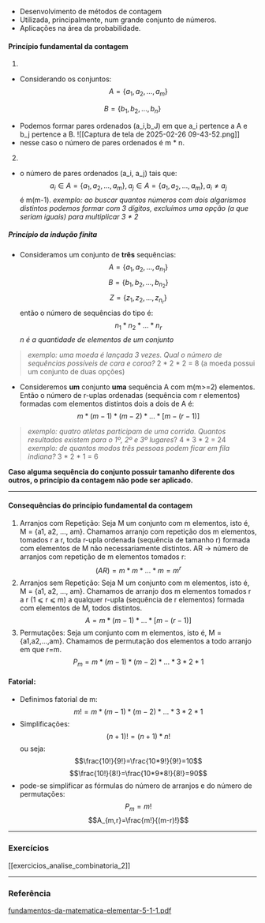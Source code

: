 - Desenvolvimento de métodos de contagem
- Utilizada, principalmente, num grande conjunto de números.
- Aplicações na área da probabilidade.

#### Princípio fundamental da contagem
1. 
- Considerando os conjuntos:
$$
A = \{ a_{1},a_{2},\dots,a_{m} \}
$$

$$B = \{ b_{1},b_{2},\dots,b_{n} \}$$

- Podemos formar pares ordenados (a_i,b_J) em que a_i pertence a A e b_j pertence a B.
![[Captura de tela de 2025-02-26 09-43-52.png]]
- nesse caso o número de pares ordenados é m * n.

2. 

- o número de pares ordenados (a_i, a_j) tais que:
$$
a_{i} \in A =\{ a_{1},a_{2},\dots,a_{m} \},a_{j} \in A =\{ a_{1},a_{2},\dots,a_{m} \}, a_{i} \neq a_{j}
$$é m(m-1).
*exemplo: ao buscar quantos números com dois algarismos distintos podemos formar com 3 dígitos, excluímos uma opção (a que seriam iguais) para multiplicar 3 * 2*

##### Princípio da indução finita
- Consideramos um conjunto de **três** sequências: 
$$A = \{ a_{1},a_{2},\dots,a_{n_{1}} \}$$
$$B = \{ b_{1},b_{2},\dots,b_{n_{2}} \}$$
$$Z = \{ z_{1},z_{2},\dots,z_{n_{r}} \}$$
então o número de sequências do tipo é:
$$n_{1}*n_{2}*\dots*n_{r}$$
*n é a quantidade de elementos de um conjunto*
>*exemplo: uma moeda é lançada 3 vezes. Qual o número de sequências possíveis de cara e coroa?*
>2 * 2 * 2 = 8 (a moeda possui um conjunto de duas opções)
   
- Consideremos **um** conjunto **uma** sequência A com m(m>=2) elementos. Então o número de r-uplas ordenadas (sequência com r elementos) formadas com elementos distintos dois a dois de A é:
$$m*(m-1)*(m-2)*\dots*[m-(r-1)]$$
> *exemplo: quatro atletas participam de uma corrida. Quantos resultados existem para o 1º, 2º e 3º lugares*?
> 4 * 3 * 2 = 24
> *exemplo: de quantos modos três pessoas podem ficar em fila indiana?*
> 3 * 2 * 1 = 6 


**Caso alguma sequência do conjunto possuir tamanho diferente dos outros, o princípio da contagem não pode ser aplicado.**

---
#### Consequências do princípio fundamental da contagem
1. Arranjos com Repetição:
	Seja M um conjunto com m elementos, isto é, M = {a1, a2, ..., am}. Chamamos arranjo com repetição dos m elementos, tomados r a r, toda r-upla ordenada (sequência de tamanho r) formada com elementos de M não necessariamente distintos.
	AR -> número de arranjos com repetição de m elementos tomados r:	$$(AR) = m*m*\dots*m=m^r$$
2. Arranjos sem Repetição:
	Seja M um conjunto com m elementos, isto é, M = {a1, a2, ..., am}. Chamamos de arranjo dos m elementos tomados r a r (1 ⩽ r ⩽ m) a qualquer r-upla (sequência de r elementos) formada com elementos de M, todos distintos.$$A = m*(m-1)*\dots*[m-(r-1)]$$
3. Permutações:
	Seja um conjunto com m elementos, isto é, M = {a1,a2,...,am}. Chamamos de permutação dos elementos a todo arranjo em que r=m.$$P_{m}=m*(m-1)*(m-2)*\dots*3*2*1$$
#### Fatorial:
- Definimos fatorial de m:$$m! = m*(m-1)*(m-2)*\dots*3*2*1$$
- Simplificações:$$(n+1)! = (n+1)*n!$$
ou seja:$$\frac{10!}{9!}=\frac{10*9!}{9!}=10$$$$\frac{10!}{8!}=\frac{10*9*8!}{8!}=90$$
- pode-se simplificar as fórmulas do número de arranjos e do número de permutações:$$P_{m}=m!$$$$A_{m,r}=\frac{m!}{(m-r)!}$$
---
### Exercícios
[[exercicios_analise_combinatoria_2]]


---
### Referência
[fundamentos-da-matematica-elementar-5-1-1.pdf](file:///home/gdon/Documentos/artigos/livros-didaticos/fundamentos%20da%20matematica%20elementar/fundamentos-da-matematica-elementar-5-1-1.pdf)